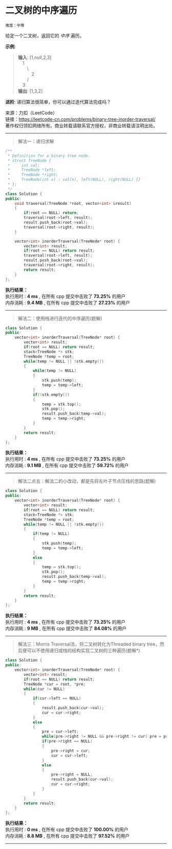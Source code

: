 # 二叉树的中序遍历 #  
`难度：中等` 

给定一个二叉树，返回它的 *中序* 遍历。  

**示例**:   
>**输入**: [1,null,2,3]   
>&emsp;1  
>&emsp;&emsp;\  
>&emsp;&emsp;&emsp;2  
>&emsp;&emsp;/  
>&emsp;3  
>**输出**: [1,3,2]  

**进阶**: 递归算法很简单，你可以通过迭代算法完成吗？  

来源：力扣（LeetCode）  
链接：https://leetcode-cn.com/problems/binary-tree-inorder-traversal/  
著作权归领扣网络所有。商业转载请联系官方授权，非商业转载请注明出处。  

---  
>解法一：递归求解  

```C++
/**
 * Definition for a binary tree node.
 * struct TreeNode {
 *     int val;
 *     TreeNode *left;
 *     TreeNode *right;
 *     TreeNode(int x) : val(x), left(NULL), right(NULL) {}
 * };
 */
class Solution {
public:
    void traversal(TreeNode *root, vector<int> &result)
    {
        if(root == NULL) return;
        traversal(root->left, result);
        result.push_back(root->val);
        traversal(root->right, result);
    }

    vector<int> inorderTraversal(TreeNode* root) {
        vector<int> result;
        if(root == NULL) return result;
        traversal(root->left, result);
        result.push_back(root->val);
        traversal(root->right, result);
        return result;
    }
};
```  

**执行结果：**  
执行用时 : **4 ms** , 在所有 cpp 提交中击败了 **73.25%** 的用户  
内存消耗 : **9.4 MB** , 在所有 cpp 提交中击败了 **27.23%** 的用户  

---  
>解法二：使用栈进行迭代的中序遍历(题解)  

```C++
class Solution {
public:
    vector<int> inorderTraversal(TreeNode* root) {
        vector<int> result;
        if(root == NULL) return result;
        stack<TreeNode *> stk;
        TreeNode *temp = root;
        while(temp != NULL || !stk.empty())
        {
            while(temp != NULL)
            {
                stk.push(temp);
                temp = temp->left;
            }
            if(!stk.empty())
            {
                temp = stk.top();
                stk.pop();
                result.push_back(temp->val);
                temp = temp->right;
            }
        }
        return result;
    }
};
```  

**执行结果：**  
执行用时 : **4 ms** , 在所有 cpp 提交中击败了 **73.25%** 的用户  
内存消耗 : **9.1 MB** , 在所有 cpp 提交中击败了 **59.72%** 的用户  

---  
>解法二点五：解法二的小改动，都是先将左叶子节点压栈的思路(题解)  

```C++
class Solution {
public:
    vector<int> inorderTraversal(TreeNode* root) {
        vector<int> result;
        if(root == NULL) return result;
        stack<TreeNode *> stk;
        TreeNode *temp = root;
        while(temp != NULL || !stk.empty())
        {
            if(temp != NULL)
            {
                stk.push(temp);
                temp = temp->left;
            }
            else
            {
                temp = stk.top();
                stk.pop();
                result.push_back(temp->val);
                temp = temp->right;
            }
        }
        return result;
    }
};
```  

**执行结果：**  
执行用时 : **4 ms** , 在所有 cpp 提交中击败了 **73.25%** 的用户  
内存消耗 : **9 MB** , 在所有 cpp 提交中击败了 **84.08%** 的用户  

---  
>解法三：Morris Traversal法，将二叉树转化为Threaded binary tree，然后便可以不使用递归或栈的结构实现二叉树的三种遍历(题解*)  

```C++
class Solution {
public:
    vector<int> inorderTraversal(TreeNode* root) {
        vector<int> result;
        if(root == NULL) return result;
        TreeNode *cur = root, *pre;
        while(cur != NULL)
        {
            if(cur->left == NULL)
            {
                result.push_back(cur->val);
                cur = cur->right;
            }
            else
            {
                pre = cur->left;
                while(pre->right != NULL && pre->right != cur) pre = pre->right;
                if(pre->right == NULL)
                {
                    pre->right = cur;
                    cur = cur->left;
                }
                else
                {
                    pre->right = NULL;
                    result.push_back(cur->val);
                    cur = cur->right;
                }
            }
        }
        return result;
    }
};
```  

**执行结果：**  
执行用时 : **0 ms** , 在所有 cpp 提交中击败了 **100.00%** 的用户  
内存消耗 : **8.8 MB** , 在所有 cpp 提交中击败了 **97.52%** 的用户  

---  